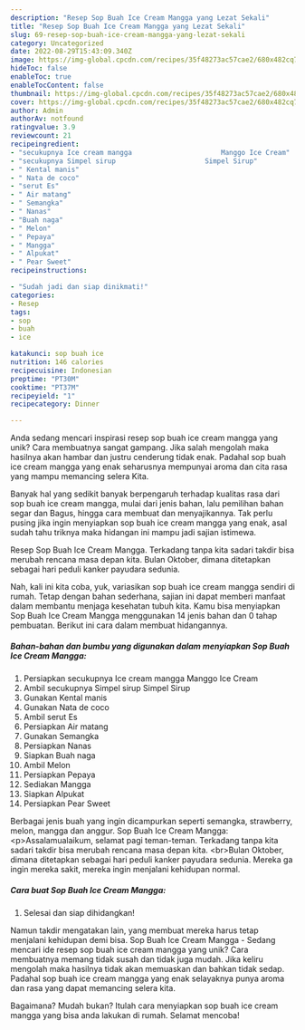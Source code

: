 ```yaml
---
description: "Resep Sop Buah Ice Cream Mangga yang Lezat Sekali"
title: "Resep Sop Buah Ice Cream Mangga yang Lezat Sekali"
slug: 69-resep-sop-buah-ice-cream-mangga-yang-lezat-sekali
category: Uncategorized
date: 2022-08-29T15:43:09.340Z
image: https://img-global.cpcdn.com/recipes/35f48273ac57cae2/680x482cq70/sop-buah-ice-cream-mangga-foto-resep-utama.jpg
hideToc: false
enableToc: true
enableTocContent: false
thumbnail: https://img-global.cpcdn.com/recipes/35f48273ac57cae2/680x482cq70/sop-buah-ice-cream-mangga-foto-resep-utama.jpg
cover: https://img-global.cpcdn.com/recipes/35f48273ac57cae2/680x482cq70/sop-buah-ice-cream-mangga-foto-resep-utama.jpg
author: Admin
authorAv: notfound
ratingvalue: 3.9
reviewcount: 21
recipeingredient:
- "secukupnya Ice cream mangga                      Manggo Ice Cream"
- "secukupnya Simpel sirup                      Simpel Sirup"
- " Kental manis"
- " Nata de coco"
- "serut Es"
- " Air matang"
- " Semangka"
- " Nanas"
- "Buah naga"
- " Melon"
- " Pepaya"
- " Mangga"
- " Alpukat"
- " Pear Sweet"
recipeinstructions:

- "Sudah jadi dan siap dinikmati!"
categories:
- Resep
tags:
- sop
- buah
- ice

katakunci: sop buah ice 
nutrition: 146 calories
recipecuisine: Indonesian
preptime: "PT30M"
cooktime: "PT37M"
recipeyield: "1"
recipecategory: Dinner

---
```





Anda sedang mencari inspirasi resep sop buah ice cream mangga yang unik? Cara membuatnya sangat gampang. Jika salah mengolah maka hasilnya akan hambar dan justru cenderung tidak enak. Padahal sop buah ice cream mangga yang enak seharusnya mempunyai aroma dan cita rasa yang mampu memancing selera Kita.





Banyak hal yang sedikit banyak berpengaruh terhadap kualitas rasa dari sop buah ice cream mangga, mulai dari jenis bahan, lalu pemilihan bahan segar dan Bagus, hingga cara membuat dan menyajikannya. Tak perlu pusing jika ingin menyiapkan sop buah ice cream mangga yang enak,      asal sudah tahu triknya maka hidangan ini mampu jadi sajian istimewa.














Resep Sop Buah Ice Cream Mangga. Terkadang tanpa kita sadari takdir bisa merubah rencana masa depan kita. Bulan Oktober, dimana ditetapkan sebagai hari peduli kanker payudara sedunia.






Nah, kali ini kita coba, yuk, variasikan sop buah ice cream mangga sendiri di rumah. Tetap dengan bahan sederhana, sajian ini dapat memberi manfaat dalam membantu menjaga kesehatan tubuh kita. Kamu bisa menyiapkan Sop Buah Ice Cream Mangga menggunakan 14 jenis bahan dan 0 tahap pembuatan. Berikut ini cara dalam membuat hidangannya.

<!--inarticleads1-->

##### Bahan-bahan dan bumbu yang digunakan dalam menyiapkan Sop Buah Ice Cream Mangga:

1. Persiapkan secukupnya Ice cream mangga                      Manggo Ice Cream
1. Ambil secukupnya Simpel sirup                      Simpel Sirup
1. Gunakan  Kental manis
1. Gunakan  Nata de coco
1. Ambil serut Es
1. Persiapkan  Air matang
1. Gunakan  Semangka
1. Persiapkan  Nanas
1. Siapkan Buah naga
1. Ambil  Melon
1. Persiapkan  Pepaya
1. Sediakan  Mangga
1. Siapkan  Alpukat
1. Persiapkan  Pear Sweet


Berbagai jenis buah yang ingin dicampurkan seperti semangka, strawberry, melon, mangga dan anggur. Sop Buah Ice Cream Mangga: &lt;p&gt;Assalamualaikum, selamat pagi teman-teman. Terkadang tanpa kita sadari takdir bisa merubah rencana masa depan kita. &lt;br&gt;Bulan Oktober, dimana ditetapkan sebagai hari peduli kanker payudara sedunia. Mereka ga ingin mereka sakit, mereka ingin menjalani kehidupan normal. 

<!--inarticleads2-->

##### Cara buat Sop Buah Ice Cream Mangga:


1. Selesai dan siap dihidangkan!

Namun takdir mengatakan lain, yang membuat mereka harus tetap menjalani kehidupan demi bisa. Sop Buah Ice Cream Mangga - Sedang mencari ide resep sop buah ice cream mangga yang unik? Cara membuatnya memang tidak susah dan tidak juga mudah. Jika keliru mengolah maka hasilnya tidak akan memuaskan dan bahkan tidak sedap. Padahal sop buah ice cream mangga yang enak selayaknya punya aroma dan rasa yang dapat memancing selera kita. 

Bagaimana? Mudah bukan? Itulah cara menyiapkan sop buah ice cream mangga yang bisa anda lakukan di rumah. Selamat mencoba!
